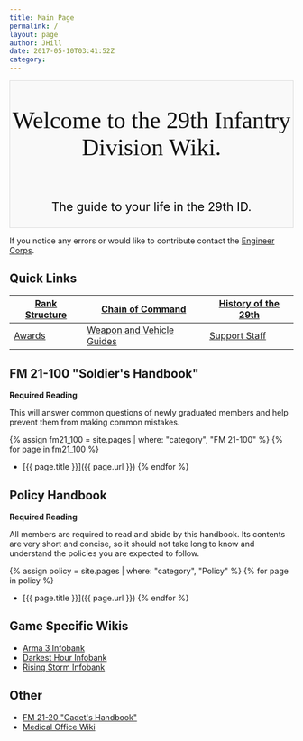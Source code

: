 ```yaml
---
title: Main Page
permalink: /
layout: page
author: JHill
date: 2017-05-10T03:41:52Z
category: 
---
```

<div style="width=%100; background:#f9f9f9; border:1px solid #ddd; margin: 1.2em 0 6 px 0;">

<div style="text-align: center;">

<div style="font-family: Algerian; font-size:300%; margin:0; padding:.1em; color:#111;">

Welcome to the 29th Infantry Division Wiki.

</div>

<div style="font-size:150%; border:none; margin:0; padding:.1em; color:#000;">

The guide to your life in the 29th ID.

</div>

</div>

</div>

If you notice any errors or would like to contribute contact the
[Engineer Corps](http://personnel.29th.org/#units/Eng).

## Quick Links

| [Rank Structure](Rank_Structure "wikilink") | [Chain of Command](Chain_of_Command "wikilink")                   | [History of the 29th](History_of_the_29th "wikilink") |
| ------------------------------------------- | ----------------------------------------------------------------- | ----------------------------------------------------- |
| [Awards](Awards "wikilink")                 | [Weapon and Vehicle Guides](Weapon_and_Vehicle_Guides "wikilink") | [Support Staff](Battalion_Support_Staff "wikilink")   |

## FM 21-100 "Soldier's Handbook"

**Required Reading**

This will answer common questions of newly graduated members and help
prevent them from making common mistakes. 

{% assign fm21_100 = site.pages | where: "category", "FM 21-100" %}
{% for page in fm21_100 %}
  - [{{ page.title }}]({{ page.url }})
{% endfor %}

## Policy Handbook

**Required Reading**

All members are required to read and abide by this handbook. Its
contents are very short and concise, so it should not take long to know
and understand the policies you are expected to follow. 

{% assign policy = site.pages | where: "category", "Policy" %}
{% for page in policy %}
  - [{{ page.title }}]({{ page.url }})
{% endfor %}

## Game Specific Wikis

  - [Arma 3 Infobank](http://www.29th.org/a3/)
  - [Darkest Hour Infobank](http://www.29th.org/dh)
  - [Rising Storm Infobank](http://www.29th.org/rs/)

## Other

  - [FM 21-20 "Cadet's
    Handbook"](FM_21-20_"Cadet's_Handbook" "wikilink")
  - [Medical Office Wiki](http://29th.org/medical)

